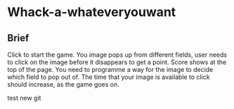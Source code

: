 # Whack-a-whateveryouwant

## Brief

Click to start the game.
You image pops up from different fields, user needs to click on the image
before it disappears to get a point.
Score shows at the top of the page.
You need to programme a way for the image to decide which field to pop
out of.
The time that your image is available to click should increase, as the
game goes on.

test new git
